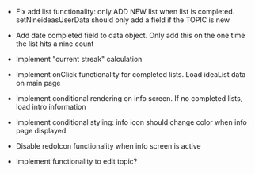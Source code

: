 - Fix add list functionality: only ADD NEW list when list is completed. setNineideasUserData should only add a field if the TOPIC is new
- Add date completed field to data object. Only add this on the one time the list hits a nine count

- Implement "current streak" calculation
- Implement onClick functionality for completed lists. Load ideaList data on main page
- Implement conditional rendering on info screen. If no completed lists, load intro information
- Implement conditional styling: info icon should change color when info page displayed
- Disable redoIcon functionality when info screen is active
- Implement functionality to edit topic?
